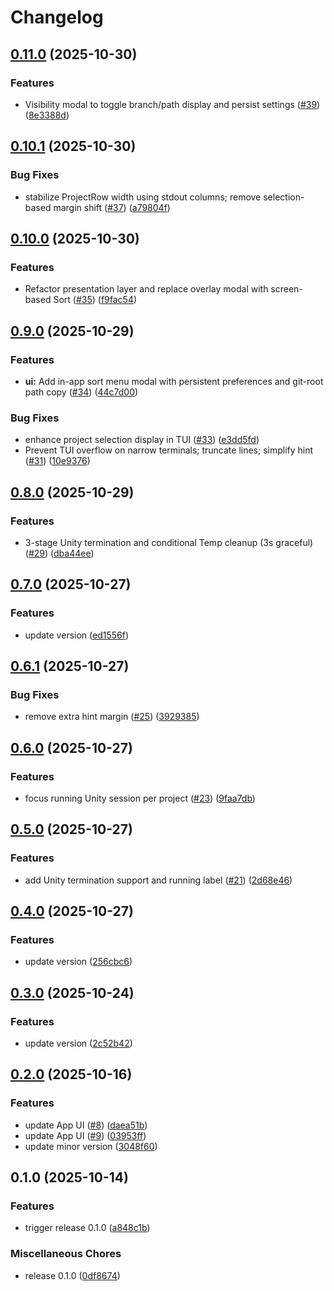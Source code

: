 # Changelog

## [0.11.0](https://github.com/hatayama/UnityHubCli/compare/unity-hub-cli-v0.10.1...unity-hub-cli-v0.11.0) (2025-10-30)


### Features

* Visibility modal to toggle branch/path display and persist settings ([#39](https://github.com/hatayama/UnityHubCli/issues/39)) ([8e3388d](https://github.com/hatayama/UnityHubCli/commit/8e3388d0543d8c1e6679b489a756ac416b24b8c3))

## [0.10.1](https://github.com/hatayama/UnityHubCli/compare/unity-hub-cli-v0.10.0...unity-hub-cli-v0.10.1) (2025-10-30)


### Bug Fixes

* stabilize ProjectRow width using stdout columns; remove selection-based margin shift ([#37](https://github.com/hatayama/UnityHubCli/issues/37)) ([a79804f](https://github.com/hatayama/UnityHubCli/commit/a79804ffbf41344209a9de71bb8df661b4f6f75c))

## [0.10.0](https://github.com/hatayama/UnityHubCli/compare/unity-hub-cli-v0.9.0...unity-hub-cli-v0.10.0) (2025-10-30)


### Features

* Refactor presentation layer and replace overlay modal with screen-based Sort ([#35](https://github.com/hatayama/UnityHubCli/issues/35)) ([f9fac54](https://github.com/hatayama/UnityHubCli/commit/f9fac5418c517dd3c1788adca58847a445da17b2))

## [0.9.0](https://github.com/hatayama/UnityHubCli/compare/unity-hub-cli-v0.8.0...unity-hub-cli-v0.9.0) (2025-10-29)


### Features

* **ui:** Add in-app sort menu modal with persistent preferences and git-root path copy ([#34](https://github.com/hatayama/UnityHubCli/issues/34)) ([44c7d00](https://github.com/hatayama/UnityHubCli/commit/44c7d00f3d8bdded429ff813e6ca4bed115bbf4d))


### Bug Fixes

* enhance project selection display in TUI ([#33](https://github.com/hatayama/UnityHubCli/issues/33)) ([e3dd5fd](https://github.com/hatayama/UnityHubCli/commit/e3dd5fd7558a46b3124c6ecba13d8114b22c41f1))
* Prevent TUI overflow on narrow terminals; truncate lines; simplify hint ([#31](https://github.com/hatayama/UnityHubCli/issues/31)) ([10e9376](https://github.com/hatayama/UnityHubCli/commit/10e9376137aadac33148617528dbb64f3d0671f1))

## [0.8.0](https://github.com/hatayama/UnityHubCli/compare/unity-hub-cli-v0.7.0...unity-hub-cli-v0.8.0) (2025-10-29)


### Features

* 3-stage Unity termination and conditional Temp cleanup (3s graceful) ([#29](https://github.com/hatayama/UnityHubCli/issues/29)) ([dba44ee](https://github.com/hatayama/UnityHubCli/commit/dba44ee26e2bd1b7e9062ac9f15a170ff092db82))

## [0.7.0](https://github.com/hatayama/UnityHubCli/compare/unity-hub-cli-v0.6.1...unity-hub-cli-v0.7.0) (2025-10-27)


### Features

* update version ([ed1556f](https://github.com/hatayama/UnityHubCli/commit/ed1556f7672c0a1bb2e0e3d4d55e6e5ade216186))

## [0.6.1](https://github.com/hatayama/UnityHubCli/compare/unity-hub-cli-v0.6.0...unity-hub-cli-v0.6.1) (2025-10-27)


### Bug Fixes

* remove extra hint margin ([#25](https://github.com/hatayama/UnityHubCli/issues/25)) ([3929385](https://github.com/hatayama/UnityHubCli/commit/39293857cef9fa1269ce47a661cf5a6280dca929))

## [0.6.0](https://github.com/hatayama/UnityHubCli/compare/unity-hub-cli-v0.5.0...unity-hub-cli-v0.6.0) (2025-10-27)


### Features

* focus running Unity session per project ([#23](https://github.com/hatayama/UnityHubCli/issues/23)) ([9faa7db](https://github.com/hatayama/UnityHubCli/commit/9faa7db7347903c472f17828bffc0194b5f4e30d))

## [0.5.0](https://github.com/hatayama/UnityHubCli/compare/unity-hub-cli-v0.4.0...unity-hub-cli-v0.5.0) (2025-10-27)


### Features

* add Unity termination support and running label ([#21](https://github.com/hatayama/UnityHubCli/issues/21)) ([2d68e46](https://github.com/hatayama/UnityHubCli/commit/2d68e46bc0175cdea0f354b938aaca3c08201b97))

## [0.4.0](https://github.com/hatayama/UnityHubCli/compare/unity-hub-cli-v0.3.0...unity-hub-cli-v0.4.0) (2025-10-27)


### Features

* update version ([256cbc6](https://github.com/hatayama/UnityHubCli/commit/256cbc669bd81e864ac2901cb92681e6cad0fe21))

## [0.3.0](https://github.com/hatayama/UnityHubCli/compare/unity-hub-cli-v0.2.0...unity-hub-cli-v0.3.0) (2025-10-24)


### Features

* update version ([2c52b42](https://github.com/hatayama/UnityHubCli/commit/2c52b425e69a42856e42159fa85187e28b6b4f67))

## [0.2.0](https://github.com/hatayama/UnityHubCli/compare/unity-hub-cli-v0.1.0...unity-hub-cli-v0.2.0) (2025-10-16)


### Features

* update App UI ([#8](https://github.com/hatayama/UnityHubCli/issues/8)) ([daea51b](https://github.com/hatayama/UnityHubCli/commit/daea51b808c1f5c4e14092710898c40f6087823b))
* update App UI ([#9](https://github.com/hatayama/UnityHubCli/issues/9)) ([03953ff](https://github.com/hatayama/UnityHubCli/commit/03953ffe4b5b15efcf9e8ce565694339adc40f29))
* update minor version ([3048f60](https://github.com/hatayama/UnityHubCli/commit/3048f6052b26ea2f7ca05acc2344e899704211ce))

## 0.1.0 (2025-10-14)


### Features

* trigger release 0.1.0 ([a848c1b](https://github.com/hatayama/UnityHubCli/commit/a848c1beee761965b8d4389bd15063b6f89d4861))


### Miscellaneous Chores

* release 0.1.0 ([0df8674](https://github.com/hatayama/UnityHubCli/commit/0df867444cad2356f5777c7efd5aaf1a16da21e3))
